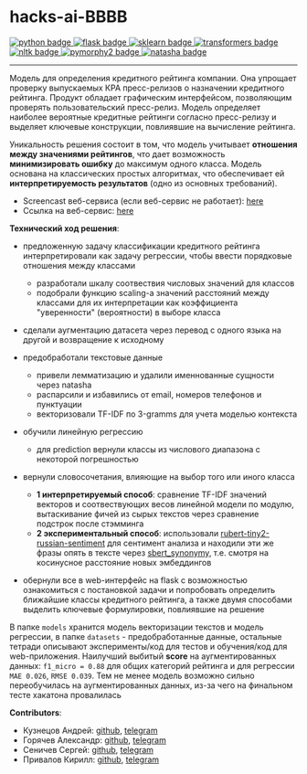 # hacks-ai-BBBB

<div id="badges">
    <a href="https://www.python.org">
        <img src="https://img.shields.io/badge/python-6a6a6a?style=flat&logo=python&logoColor=white" alt="python badge"/>
    </a>
    <a href="https://flask.palletsprojects.com/en/latest/">
        <img src="https://img.shields.io/badge/flask-42aaff?style=flat&logo=flask&logoColor=white" alt="flask badge"/>
    </a>
    <a href="https://scikit-learn.org">
        <img src="https://img.shields.io/badge/sklearn-597b9a?style=flat&logo=sklearn&logoColor=white" alt="sklearn badge"/>
    </a>
    <a href="https://huggingface.co/docs/transformers/index">
        <img src="https://img.shields.io/badge/transformers-ffcf48?style=flat&logo=transformers&logoColor=white" alt="transformers badge"/>
    </a>
    <a href="https://www.nltk.org">
        <img src="https://img.shields.io/badge/nltk-%23042e3c?style=flat&logo=nltk&logoColor=white" alt="nltk badge"/>
    </a>
    <a href="https://pymorphy2.readthedocs.io">
        <img src="https://img.shields.io/badge/pymorphy2-5287ac?style=flat&logo=pymorphy2&logoColor=white" alt="pymorphy2 badge"/>
    </a>
    <a href="https://github.com/natasha/natasha">
        <img src="https://img.shields.io/badge/natasha-3333ff?style=flat&logo=natasha&logoColor=white" alt="natasha badge"/>
    </a>
</div>

___

Модель для определения кредитного рейтинга компании. Она упрощает проверку выпускаемых КРА пресс-релизов о назначении кредитного рейтинга. Продукт обладает графическим интерфейсом, позволяющим проверять пользовательский пресс-релиз. Модель определяет наиболее вероятные кредитные рейтинги согласно пресс-релизу и выделяет ключевые конструкции, повлиявшие на вычисление рейтинга.

Уникальность решения состоит в том, что модель учитывает **отношения между значениями рейтингов**, что дает возможность **минимизировать ошибку** до максимум одного класса. Модель основана на классических простых алгоритмах, что обеспечивает ей **интерпретируемость результатов** (одно из основных требований).

- Screencast веб-сервиса (если веб-сервис не работает): [here](https://drive.google.com/file/d/1I1oETpsmyr9q5SKkV8XULghdCBi7Skfs/view?usp=share_link)
- Ссылка на веб-сервис: [here](31.129.33.12:5000)

**Технический ход решения**:
- предложенную задачу классификации кредитного рейтинга интерпретировали как задачу регрессии, чтобы ввести порядковые отношения между классами
  - разработали шкалу соотвествия числовых значений для классов
  - подобрали функцию scaling-а значений расстояний между классами для их интерпретации как коэффициента "уверенности" (вероятности) в выборе класса
  <p> </p>
  
- сделали аугментацию датасета через перевод с одного языка на другой и возвращение к исходному
- предобработали текстовые данные
  - привели лемматизацию и удалили именнованные сущности через natasha
  - распарсили и избавились от email, номеров телефонов и пунктуации
  - векторизовали TF-IDF по 3-gramms для учета моделью контекста
  <p> </p>

- обучили линейную регрессию
  - для prediction вернули классы из числового диапазона с некоторой погрешностью
  <p> </p>

- вернули словосочетания, влияющие на выбор того или иного класса
  - **1 интерпретируемый способ**: сравнение TF-IDF значений векторов и соотвествующих весов линейной модели по модулю, вытаскивание фичей из сырых текстов через сравнение подстрок после стэмминга
  - **2 экспериментальный способ**: использовали [rubert-tiny2-russian-sentiment](https://huggingface.co/seara/rubert-tiny2-russian-sentiment) для сентимент анализа и находили эти же фразы опять в тексте через [sbert_synonymy](https://huggingface.co/inkoziev/sbert_synonymy), т.е. смотря на косинусное расстояние новых эмбеддингов
  <p> </p>

- обернули все в web-интерфейс на flask с возможностью ознакомиться с постановкой задачи и попробовать определить ближайшие классы кредитного рейтинга, а также двумя способами выделить ключевые формулировки, повлиявшие на решение


В папке `models` хранится модель векторизации текстов и модель регрессии, в папке `datasets` - предобработанные данные, остальные тетради описывают эксперименты/код для тестов и обучения/код для web-приложения. Наилучший выбитый **score** на аугментированных данных: `f1_micro = 0.88` для общих категорий рейтинга и для регрессии `MAE 0.026`, `RMSE 0.039`. Тем не менее модель возможно сильно переобучилась на аугментированных данных, из-за чего на финальном тесте хакатона провалилась

**Contributors**: 
- Кузнецов Андрей: [github](https://github.com/kdduha), [telegram](https://t.me/kdduha)
- Горячев Александр: [github](https://github.com/JesusChristOurGod), [telegram](https://t.me/goryachev_alexander)
- Сеничев Сергей: [github](https://github.com/ssenichev), [telegram](https://t.me/seniichev)
- Привалов Кирилл: [github](https://github.com/hellkirl), [telegram](https://t.me/hellkirl)

